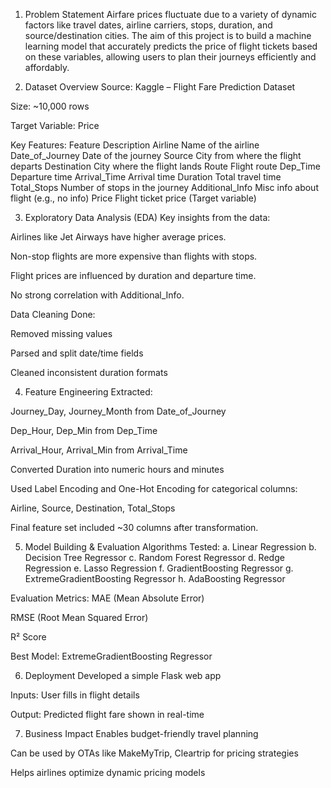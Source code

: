 1. Problem Statement
Airfare prices fluctuate due to a variety of dynamic factors like travel dates, airline carriers, stops, duration, and source/destination cities. The aim of this project is to build a machine learning model that accurately predicts the price of flight tickets based on these variables, allowing users to plan their journeys efficiently and affordably.

2.  Dataset Overview
Source: Kaggle – Flight Fare Prediction Dataset

Size: ~10,000 rows

Target Variable: Price

Key Features:
Feature	Description
Airline	Name of the airline
Date_of_Journey	Date of the journey
Source	City from where the flight departs
Destination	City where the flight lands
Route	Flight route
Dep_Time	Departure time
Arrival_Time	Arrival time
Duration	Total travel time
Total_Stops	Number of stops in the journey
Additional_Info	Misc info about flight (e.g., no info)
Price	Flight ticket price (Target variable)

3.  Exploratory Data Analysis (EDA)
Key insights from the data:

Airlines like Jet Airways have higher average prices.

Non-stop flights are more expensive than flights with stops.

Flight prices are influenced by duration and departure time.

No strong correlation with Additional_Info.

Data Cleaning Done:

Removed missing values

Parsed and split date/time fields

Cleaned inconsistent duration formats

4.  Feature Engineering
Extracted:

Journey_Day, Journey_Month from Date_of_Journey

Dep_Hour, Dep_Min from Dep_Time

Arrival_Hour, Arrival_Min from Arrival_Time

Converted Duration into numeric hours and minutes

Used Label Encoding and One-Hot Encoding for categorical columns:

Airline, Source, Destination, Total_Stops

Final feature set included ~30 columns after transformation.

5.  Model Building & Evaluation
Algorithms Tested:
a. Linear Regression
b. Decision Tree Regressor
c. Random Forest Regressor
d. Redge Regression
e. Lasso Regression
f. GradientBoosting Regressor
g. ExtremeGradientBoosting Regressor
h. AdaBoosting Regressor	

Evaluation Metrics:
MAE (Mean Absolute Error)

RMSE (Root Mean Squared Error)

R² Score

Best Model: ExtremeGradientBoosting Regressor


6.  Deployment
Developed a simple Flask web app

Inputs: User fills in flight details

Output: Predicted flight fare shown in real-time

7. Business Impact
Enables budget-friendly travel planning

Can be used by OTAs like MakeMyTrip, Cleartrip for pricing strategies

Helps airlines optimize dynamic pricing models
